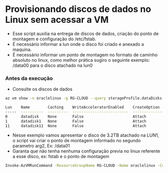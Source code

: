 # Provisionando discos de dados no Linux sem acessar a VM 

* Esse script auxilia na entrega de discos de dados, criação do ponto de montagem e configuração do /etc/fstab.
*  É necessário informar a lun onde o disco foi criado e anexado a maquina.
*  É necessário informar um ponto de montagem no formato de caminho absoluto no linux, como melhor prática sugiro o seguinte exemplo: /data00 para o disco atachado na lun0

### Antes da execução

* Consulte os discos de dados

```sh
az vm show -n oraclelinux -g RG-CLOUD --query storageProfile.dataDisks
```
```sh
Lun    Name        Caching    WriteAcceleratorEnabled    CreateOption    DiskSizeGb    ToBeDetached
-----  ----------  ---------  -------------------------  --------------  ------------  --------------
0      datadisk    None       False                      Attach          32            False
1      datadisk1   None       False                      Attach          3200          False
11     datadisk11  None       False                      Attach          32            False
```

* Nesse exemplo vamos apresentar o disco de 3.2TB atachado na LUN1, o script vai criar o ponto de montagem informado no segundo parametro arg2, Ex: /data01
* Garanta que não tenha nenhuma configuração previa no linux referente a esse disco, ex: fstab e o ponto de montagem

```sh
Invoke-AzVMRunCommand -ResourceGroupName RG-CLOUD -Name oraclelinux -CommandId 'RunShellScript' -ScriptPath 'azure_new_disks.bash' -Parameter @{"arg1" = "lun1";"arg2" = "/data01"}
```
